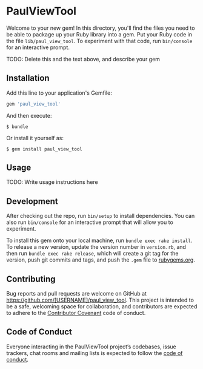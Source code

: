 # PaulViewTool

Welcome to your new gem! In this directory, you'll find the files you need to be able to package up your Ruby library into a gem. Put your Ruby code in the file `lib/paul_view_tool`. To experiment with that code, run `bin/console` for an interactive prompt.

TODO: Delete this and the text above, and describe your gem

## Installation

Add this line to your application's Gemfile:

```ruby
gem 'paul_view_tool'
```

And then execute:

    $ bundle

Or install it yourself as:

    $ gem install paul_view_tool

## Usage

TODO: Write usage instructions here

## Development

After checking out the repo, run `bin/setup` to install dependencies. You can also run `bin/console` for an interactive prompt that will allow you to experiment.

To install this gem onto your local machine, run `bundle exec rake install`. To release a new version, update the version number in `version.rb`, and then run `bundle exec rake release`, which will create a git tag for the version, push git commits and tags, and push the `.gem` file to [rubygems.org](https://rubygems.org).

## Contributing

Bug reports and pull requests are welcome on GitHub at https://github.com/[USERNAME]/paul_view_tool. This project is intended to be a safe, welcoming space for collaboration, and contributors are expected to adhere to the [Contributor Covenant](http://contributor-covenant.org) code of conduct.

## Code of Conduct

Everyone interacting in the PaulViewTool project’s codebases, issue trackers, chat rooms and mailing lists is expected to follow the [code of conduct](https://github.com/[USERNAME]/paul_view_tool/blob/master/CODE_OF_CONDUCT.md).
